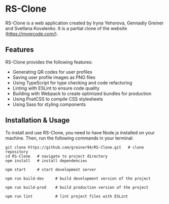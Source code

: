 # RS-Clone

RS-Clone is a web application created by Iryna Yehorova, Gennadiy Greiner and Svetlana Kovalenko. It is a partial clone of the website (https://myqrcode.com/).

## Features

RS-Clone provides the following features: 
- Generating QR codes for user profiles 
- Saving user profile images as PNG files 
- Using TypeScript for type checking and code refactoring 
- Linting with ESLint to ensure code quality 
- Building with Webpack to create optimized bundles for production 
- Using PostCSS to compile CSS stylesheets 
- Using Sass for styling components 

## Installation & Usage 

To install and use RS-Clone, you need to have Node.js installed on your machine. Then, run the following commands in your terminal: 

    git clone https://github.com/greiner94/RS-Clone.git   # clone repository  
    cd RS-Clone   # navigate to project directory  
    npm install   # install dependencies  

    npm start     # start development server  

    npm run build-dev     # build development version of the project  

    npm run build-prod    # build production version of the project  

    npm run lint          # lint project files with ESLint